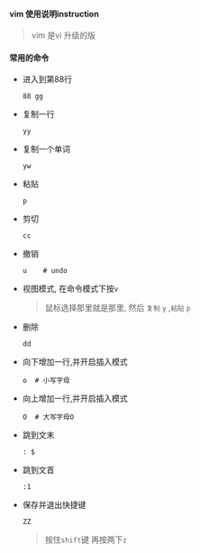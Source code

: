 #### vim 使用说明instruction
>vim 是vi 升级的版
#### 常用的命令
- 进入到第88行<br>
  ``` vim
  88 gg
  ```
- 复制一行
  ```vim
  yy
  ```
- 复制一个单词
  ```
  yw
  ```
- 粘贴
  ```vim
  p
  ```
- 剪切
  ```
  cc 
  ```
- 撤销
  ```
  u    # undo
  ```
- 视图模式, 在命令模式下按`v`
  > 鼠标选择那里就是那里, 然后 `复制` `y` ,`粘贴` `p`
- 删除
  ```
  dd
  ```
- 向下增加一行,并开启插入模式
  ```
  o  # 小写字母
  ```
- 向上增加一行,并开启插入模式
  ```
  O  # 大写字母O
  ```
- 跳到文末
  ```
  : $
  ```
- 跳到文首
  ```
  :1
  ```
- 保存并退出快捷键
  ```
  ZZ
  ```
   > 按住`shift`键 再按两下`z` 
